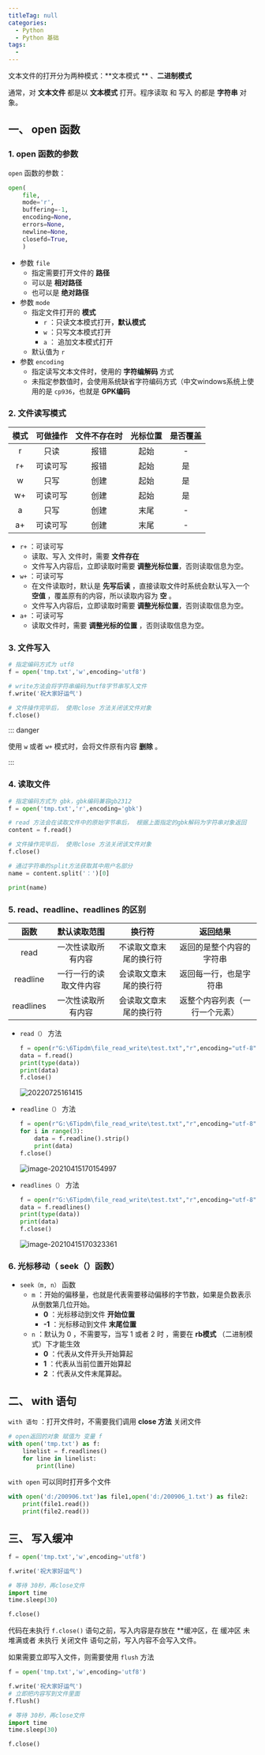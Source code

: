 ```yaml
---
titleTag: null
categories: 
  - Python
  - Python 基础
tags: 
  - 
---
```


文本文件的打开分为两种模式：**文本模式 ** 、**二进制模式**

通常，对 **文本文件** 都是以 **文本模式** 打开。程序读取 和 写入 的都是 **字符串** 对象。

## 一、 open 函数

### 1. open 函数的参数

 `open` 函数的参数：

```python
open(
    file, 
    mode='r', 
    buffering=-1, 
    encoding=None, 
    errors=None, 
    newline=None, 
    closefd=True, 
    ) 
```

-   参数 `file`
    -   指定需要打开文件的 **路径**
    -   可以是 **相对路径**
    -   也可以是 **绝对路径**
-   参数 `mode`
    -   指定文件打开的 **模式**
        -   `r` ：只读文本模式打开，**默认模式**
        -   `w` ：只写文本模式打开
        -   `a` ： 追加文本模式打开
    -   默认值为 `r`
-   参数 `encoding`
    -   指定读写文本文件时，使用的 **字符编解码** 方式
    -   未指定参数值时，会使用系统缺省字符编码方式（中文windows系统上使用的是 `cp936`，也就是 **GPK编码**

### 2. 文件读写模式

| 模式 | 可做操作 | 文件不存在时 | 光标位置 | 是否覆盖 |
| :--: | :------: | :----------: | :------: | :------: |
|  r   |   只读   |     报错     |   起始   |    -     |
|  r+  | 可读可写 |     报错     |   起始   |    是    |
|  w   |   只写   |     创建     |   起始   |    是    |
|  w+  | 可读可写 |     创建     |   起始   |    是    |
|  a   |   只写   |     创建     |   末尾   |    -     |
|  a+  | 可读可写 |     创建     |   末尾   |    -     |

-   `r+` ：可读可写
    -   读取、写入 文件时，需要 **文件存在**
    -   文件写入内容后，立即读取时需要 **调整光标位置**，否则读取信息为空。
-   `w+` ：可读可写
    -   在文件读取时，默认是 **先写后读** ，直接读取文件时系统会默认写入一个 **空值** ，覆盖原有的内容，所以读取内容为 **空** 。
    -   文件写入内容后，立即读取时需要 **调整光标位置**，否则读取信息为空。
-   `a+` ：可读可写
    -   读取文件时，需要 **调整光标的位置** ，否则读取信息为空。

### 3. 文件写入

```python
# 指定编码方式为 utf8
f = open('tmp.txt','w',encoding='utf8')

# write方法会将字符串编码为utf8字节串写入文件
f.write('祝大家好运气')

# 文件操作完毕后， 使用close 方法关闭该文件对象
f.close()
```

::: danger

使用 `w` 或者 `w+` 模式时，会将文件原有内容 **删除** 。

:::

### 4. 读取文件

```python
# 指定编码方式为 gbk，gbk编码兼容gb2312
f = open('tmp.txt','r',encoding='gbk')

# read 方法会在读取文件中的原始字节串后， 根据上面指定的gbk解码为字符串对象返回
content = f.read()

# 文件操作完毕后， 使用close 方法关闭该文件对象
f.close()

# 通过字符串的split方法获取其中用户名部分
name = content.split('：')[0]

print(name)
```

### 5. read、readline、readlines 的区别

|   函数    |      默认读取范围      |         换行符         |            返回结果            |
| :-------: | :--------------------: | :--------------------: | :----------------------------: |
|   read    |   一次性读取所有内容   | 不读取文章末尾的换行符 |    返回的是整个内容的字符串    |
| readline  | 一行一行的读取文件内容 | 会读取文章末尾的换行符 |     返回每一行，也是字符串     |
| readlines |   一次性读取所有内容   | 会读取文章末尾的换行符 | 返整个内容列表（一行一个元素） |

-   `read（）` 方法

    ```python
    f = open(r"G:\6Tipdm\file_read_write\test.txt","r",encoding="utf-8")
    data = f.read()
    print(type(data))
    print(data)
    f.close()
    ```

    ![20220725161415](https://pupper.com.cn/img/20220725161415)

-   `readline（）` 方法

    ```python
    f = open(r"G:\6Tipdm\file_read_write\test.txt","r",encoding="utf-8")
    for i in range(3):
        data = f.readline().strip()
        print(data)
    f.close()
    ```

    ![image-20210415170154997](https://pupper.com.cn/img/20210628102735.png)

-   `readlines（）` 方法

    ```python
    f = open(r"G:\6Tipdm\file_read_write\test.txt","r",encoding="utf-8")
    data = f.readlines()
    print(type(data))
    print(data)
    f.close()
    ```

    ![image-20210415170323361](https://pupper.com.cn/img/20210628102740.png)

### 6. 光标移动（ seek（）函数）

-   `seek（m, n）` 函数
    -   `m` ：开始的偏移量，也就是代表需要移动偏移的字节数，如果是负数表示从倒数第几位开始。
        -   **0** ：光标移动到文件 **开始位置**
        -   **-1** ：光标移动到文件 **末尾位置**
    -   `n` ：默认为 0 ，不需要写，当写 1 或者 2 时 ，需要在 **rb模式** （二进制模式）下才能生效
        -   **0** ：代表从文件开头开始算起
        -   **1** ：代表从当前位置开始算起
        -   **2** ：代表从文件末尾算起。

## 二、 with 语句

`with 语句` ：打开文件时，不需要我们调用 **close 方法** 关闭文件

```python
# open返回的对象 赋值为 变量 f
with open('tmp.txt') as f:
    linelist = f.readlines() 
    for line in linelist:
        print(line)
```

`with open` 可以同时打开多个文件

```python
with open('d:/200906.txt')as file1,open('d:/200906_1.txt') as file2:
    print(file1.read())
    print(file2.read())
```

## 三、 写入缓冲

```python
f = open('tmp.txt','w',encoding='utf8')

f.write('祝大家好运气')

# 等待 30秒，再close文件
import time
time.sleep(30)

f.close()
```

代码在未执行 `f.close()` 语句之前，写入内容是存放在 **缓冲区，在 缓冲区 未堆满或者 未执行 关闭文件 语句之前，写入内容不会写入文件。

如果需要立即写入文件，则需要使用 `flush` 方法

```python
f = open('tmp.txt','w',encoding='utf8')

f.write('祝大家好运气')
# 立即把内容写到文件里面
f.flush()

# 等待 30秒，再close文件
import time
time.sleep(30)

f.close()
```

